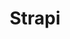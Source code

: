 ---
title: "Strapi"
description: "A French Open source Node.js Headless CMS to easily build customisable APIs"
link: https://strapi.io/
logo: /images/skills/strapi.png
type: tools
---